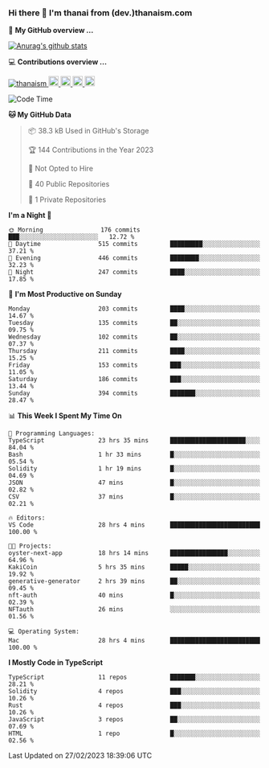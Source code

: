 ### Hi there 👋 I'm thanai from (dev.)thanaism.com

<!-- バッジ関連 -->
<!--
メイン：https://shields.io/category/social
GitHub view：https://github.com/antonkomarev/github-profile-views-counter
Qiita contributions：https://qiita.com/mikkame/items/f2c60d9caf8a8e38ec50
 -->

🍎 **My GitHub overview ...**

<!-- GitHubトロフィー -->
<!--
https://github.com/ryo-ma/github-profile-trophy
 -->

<!-- [![trophy](https://github-profile-trophy.vercel.app/?username=thanaism)](https://github.com/thanaism/thanaism) -->

<!-- GitHubステータス -->
<!--
https://github.com/anuraghazra/github-readme-stats
 -->

[![Anurag's github stats](https://github-readme-stats.vercel.app/api?username=thanaism&count_private=true&show_icons=true)](https://github.com/thanaism/thanaism)

<!-- [![ReadMe Card](https://github-readme-stats.vercel.app/api/pin/?username=thanaism&repo=thanaism)](https://github.com/thanaism/thanaism) -->

<!-- Skill icons -->
<!--
https://rahuldkjain.github.io/gh-profile-readme-generator/
 -->

💻 **Contributions overview ...**

<p align="left">

  <a href="https://github.com/thanaism/thanaism/">
    <img src="https://komarev.com/ghpvc/?username=thanaism" alt="thanaism" />
  </a>
  <a href="http://twitter.com/okinawa__noodle">
    <img height="20" src="https://img.shields.io/twitter/follow/okinawa__noodle?label=Twitter&logo=twitter&style=flat" />
  </a>
  <a href="https://github.com/thanaism">
    <img height="20" src="https://img.shields.io/github/followers/thanaism?label=follow&logo=github&style=flat" />
  </a>
  <!-- <a href="https://www.reddit.com/user/thanaism">
    <img height="20" src="https://img.shields.io/reddit/user-karma/combined/thanaism?label=Reddit&logo=reddit&style=flat" />
  </a>
  <a href="https://stackoverflow.com/users/5720201/thanaism">
    <img height="20" src="https://img.shields.io/stackexchange/stackoverflow/r/5720201?label=StackOverflow&logo=stack-overflow&style=flat" /> -->
  </a>
  <a href="http://qiita.com/thanai">
    <img height="20" src="https://qiita-badge.apiapi.app/s/thanai/posts.svg" />
  </a>
  <//qiita.com/thanai">
    <img height="20" src="https://qiita-badge.apiapi.app/s/thanai/contributions.svg" />
  </a>
</p>

<!--START_SECTION:waka-->
![Code Time](http://img.shields.io/badge/Code%20Time-1%2C306%20hrs%2038%20mins-blue)

**🐱 My GitHub Data** 

> 📦 38.3 kB Used in GitHub's Storage 
 > 
> 🏆 144 Contributions in the Year 2023
 > 
> 🚫 Not Opted to Hire
 > 
> 📜 40 Public Repositories 
 > 
> 🔑 1 Private Repositories 
 > 
**I'm a Night 🦉** 

```text
🌞 Morning                176 commits         ███░░░░░░░░░░░░░░░░░░░░░░   12.72 % 
🌆 Daytime                515 commits         █████████░░░░░░░░░░░░░░░░   37.21 % 
🌃 Evening                446 commits         ████████░░░░░░░░░░░░░░░░░   32.23 % 
🌙 Night                  247 commits         ████░░░░░░░░░░░░░░░░░░░░░   17.85 % 
```
📅 **I'm Most Productive on Sunday** 

```text
Monday                   203 commits         ████░░░░░░░░░░░░░░░░░░░░░   14.67 % 
Tuesday                  135 commits         ██░░░░░░░░░░░░░░░░░░░░░░░   09.75 % 
Wednesday                102 commits         ██░░░░░░░░░░░░░░░░░░░░░░░   07.37 % 
Thursday                 211 commits         ████░░░░░░░░░░░░░░░░░░░░░   15.25 % 
Friday                   153 commits         ███░░░░░░░░░░░░░░░░░░░░░░   11.05 % 
Saturday                 186 commits         ███░░░░░░░░░░░░░░░░░░░░░░   13.44 % 
Sunday                   394 commits         ███████░░░░░░░░░░░░░░░░░░   28.47 % 
```


📊 **This Week I Spent My Time On** 

```text
💬 Programming Languages: 
TypeScript               23 hrs 35 mins      █████████████████████░░░░   84.04 % 
Bash                     1 hr 33 mins        █░░░░░░░░░░░░░░░░░░░░░░░░   05.54 % 
Solidity                 1 hr 19 mins        █░░░░░░░░░░░░░░░░░░░░░░░░   04.69 % 
JSON                     47 mins             █░░░░░░░░░░░░░░░░░░░░░░░░   02.82 % 
CSV                      37 mins             █░░░░░░░░░░░░░░░░░░░░░░░░   02.21 % 

🔥 Editors: 
VS Code                  28 hrs 4 mins       █████████████████████████   100.00 % 

🐱‍💻 Projects: 
oyster-next-app          18 hrs 14 mins      ████████████████░░░░░░░░░   64.96 % 
KakiCoin                 5 hrs 35 mins       █████░░░░░░░░░░░░░░░░░░░░   19.92 % 
generative-generator     2 hrs 39 mins       ██░░░░░░░░░░░░░░░░░░░░░░░   09.45 % 
nft-auth                 40 mins             █░░░░░░░░░░░░░░░░░░░░░░░░   02.39 % 
NFTauth                  26 mins             ░░░░░░░░░░░░░░░░░░░░░░░░░   01.56 % 

💻 Operating System: 
Mac                      28 hrs 4 mins       █████████████████████████   100.00 % 
```

**I Mostly Code in TypeScript** 

```text
TypeScript               11 repos            ███████░░░░░░░░░░░░░░░░░░   28.21 % 
Solidity                 4 repos             ███░░░░░░░░░░░░░░░░░░░░░░   10.26 % 
Rust                     4 repos             ███░░░░░░░░░░░░░░░░░░░░░░   10.26 % 
JavaScript               3 repos             ██░░░░░░░░░░░░░░░░░░░░░░░   07.69 % 
HTML                     1 repo              █░░░░░░░░░░░░░░░░░░░░░░░░   02.56 % 
```




 Last Updated on 27/02/2023 18:39:06 UTC
<!--END_SECTION:waka-->
